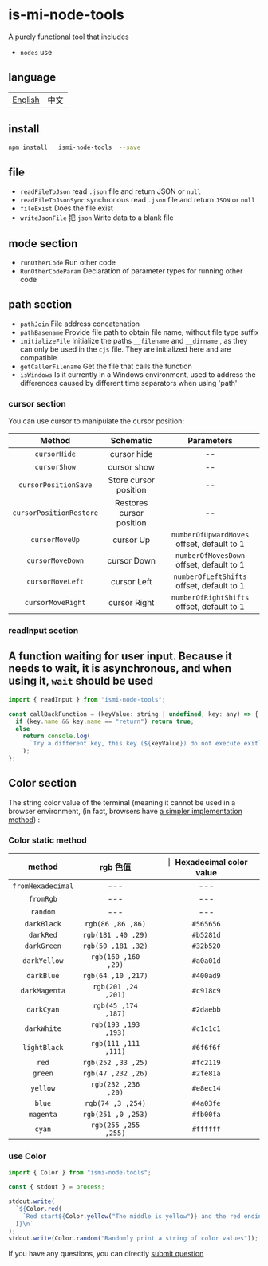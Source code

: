 # is-mi-node-tools

A purely functional tool that includes

- `nodes` use

## language

<table><tr>
<td><a href="https://github.com/lmssee/node-tools/blob/main/README.md"  target="_self">English</a></td>
<td><a href="https://github.com/lmssee/node-tools/blob/main/自述文件.md"  target="_self">中文</a></td>
</tr></table>

## install

```sh
npm install   ismi-node-tools  --save
```

## file

- `readFileToJson` read `.json` file and return JSON or `null`
- `readFileToJsonSync` synchronous read `.json` file and return `JSON` or `null`
- `fileExist` Does the file exist
- `writeJsonFile` 把 `json` Write data to a blank file

## mode section

- `runOtherCode` Run other code
- `RunOtherCodeParam` Declaration of parameter types for running other code

## path section

- `pathJoin` File address concatenation
- `pathBasename` Provide file path to obtain file name, without file type suffix
- `initializeFile` Initialize the paths `__filename` and `__dirname` , as they can only be used in the `cjs` file. They are initialized here and are compatible
- `getCallerFilename` Get the file that calls the function
- `isWindows` Is it currently in a Windows environment, used to address the differences caused by different time separators when using 'path'

### cursor section

You can use cursor to manipulate the cursor position:

|         Method          |        Schematic         |                 Parameters                 |
| :---------------------: | :----------------------: | :----------------------------------------: |
|      `cursorHide`       |       cursor hide        |                     --                     |
|      `cursorShow`       |       cursor show        |                     --                     |
|  `cursorPositionSave`   |  Store cursor position   |                     --                     |
| `cursorPositionRestore` | Restores cursor position |                     --                     |
|     `cursorMoveUp`      |        cursor Up         | `numberOfUpwardMoves` offset, default to 1 |
|    `cursorMoveDown`     |       cursor Down        |  `numberOfMovesDown` offset, default to 1  |
|    `cursorMoveLeft`     |       cursor Left        | `numberOfLeftShifts` offset, default to 1  |
|    `cursorMoveRight`    |       cursor Right       | `numberOfRightShifts` offset, default to 1 |

### readInput section

## A function waiting for user input. Because it needs to wait, it is asynchronous, and when using it, `wait` should be used

```js
import { readInput } from "ismi-node-tools";

const callBackFunction = (keyValue: string | undefined, key: any) => {
  if (key.name && key.name == "return") return true;
  else
    return console.log(
      `Try a different key, this key (${keyValue}) do not execute exit`
    );
};
```

## Color section

The string color value of the terminal (meaning it cannot be used in a browser environment, (in fact, browsers have [a simpler implementation method](https://developer.mozilla.org/zh-CN/docs/Web/API/console)) :

### Color static method

|      method       |       rgb 色值       | ｜ Hexadecimal color value |
| :---------------: | :------------------: | :------------------------: |
| `fromHexadecimal` |         ---          |            ---             |
|     `fromRgb`     |         ---          |            ---             |
|     `random`      |         ---          |            ---             |
|    `darkBlack`    |  `rgb(86 ,86 ,86)`   |         `#565656`          |
|     `darkRed`     |  `rgb(181 ,40 ,29)`  |         `#b5281d`          |
|    `darkGreen`    |  `rgb(50 ,181 ,32)`  |         `#32b520`          |
|   `darkYellow`    | `rgb(160 ,160 ,29)`  |         `#a0a01d`          |
|    `darkBlue`     |  `rgb(64 ,10 ,217)`  |         `#400ad9`          |
|   `darkMagenta`   | `rgb(201 ,24 ,201)`  |         `#c918c9`          |
|    `darkCyan`     | `rgb(45 ,174 ,187)`  |         `#2daebb`          |
|    `darkWhite`    | `rgb(193 ,193 ,193)` |         `#c1c1c1`          |
|   `lightBlack`    | `rgb(111 ,111 ,111)` |         `#6f6f6f`          |
|       `red`       |  `rgb(252 ,33 ,25)`  |         `#fc2119`          |
|      `green`      |  `rgb(47 ,232 ,26)`  |         `#2fe81a`          |
|     `yellow`      | `rgb(232 ,236 ,20)`  |         `#e8ec14`          |
|      `blue`       |  `rgb(74 ,3 ,254)`   |         `#4a03fe`          |
|     `magenta`     |  `rgb(251 ,0 ,253)`  |         `#fb00fa`          |
|      `cyan`       | `rgb(255 ,255 ,255)` |         `#ffffff`          |

### use Color

```ts
import { Color } from "ismi-node-tools";

const { stdout } = process;

stdout.write(
  `${Color.red(
    `Red start${Color.yellow("The middle is yellow")} and the red ending`
  )}\n`
);
stdout.write(Color.random("Randomly print a string of color values"));
```

If you have any questions, you can directly [submit question](https://github.com/lmssee/node-tools/issues/new)
